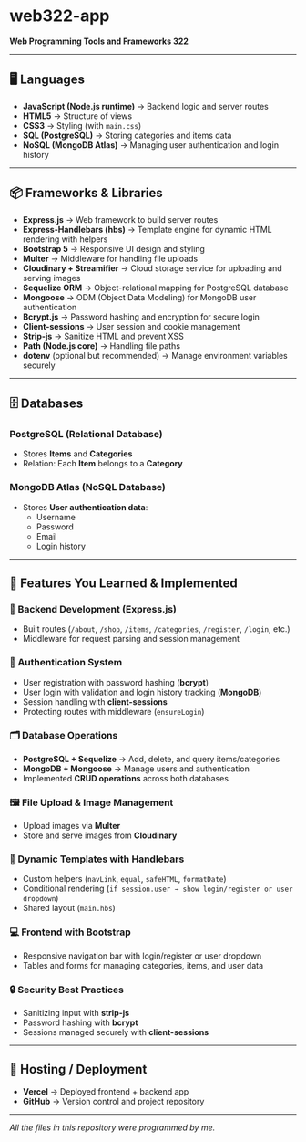 # web322-app

**Web Programming Tools and Frameworks 322**

---

## 🖥️ Languages
- **JavaScript (Node.js runtime)** → Backend logic and server routes  
- **HTML5** → Structure of views  
- **CSS3** → Styling (with `main.css`)  
- **SQL (PostgreSQL)** → Storing categories and items data  
- **NoSQL (MongoDB Atlas)** → Managing user authentication and login history  

---

## 📦 Frameworks & Libraries
- **Express.js** → Web framework to build server routes  
- **Express-Handlebars (hbs)** → Template engine for dynamic HTML rendering with helpers  
- **Bootstrap 5** → Responsive UI design and styling  
- **Multer** → Middleware for handling file uploads  
- **Cloudinary + Streamifier** → Cloud storage service for uploading and serving images  
- **Sequelize ORM** → Object-relational mapping for PostgreSQL database  
- **Mongoose** → ODM (Object Data Modeling) for MongoDB user authentication  
- **Bcrypt.js** → Password hashing and encryption for secure login  
- **Client-sessions** → User session and cookie management  
- **Strip-js** → Sanitize HTML and prevent XSS  
- **Path (Node.js core)** → Handling file paths  
- **dotenv** (optional but recommended) → Manage environment variables securely  

---

## 🗄️ Databases

### PostgreSQL (Relational Database)
- Stores **Items** and **Categories**  
- Relation: Each **Item** belongs to a **Category**  

### MongoDB Atlas (NoSQL Database)
- Stores **User authentication data**:  
  - Username  
  - Password  
  - Email  
  - Login history  

---

## 📌 Features You Learned & Implemented

### 🔧 Backend Development (Express.js)
- Built routes (`/about`, `/shop`, `/items`, `/categories`, `/register`, `/login`, etc.)  
- Middleware for request parsing and session management  

### 🔑 Authentication System
- User registration with password hashing (**bcrypt**)  
- User login with validation and login history tracking (**MongoDB**)  
- Session handling with **client-sessions**  
- Protecting routes with middleware (`ensureLogin`)  

### 🗂️ Database Operations
- **PostgreSQL + Sequelize** → Add, delete, and query items/categories  
- **MongoDB + Mongoose** → Manage users and authentication  
- Implemented **CRUD operations** across both databases  

### 🖼️ File Upload & Image Management
- Upload images via **Multer**  
- Store and serve images from **Cloudinary**  

### 🎨 Dynamic Templates with Handlebars
- Custom helpers (`navLink`, `equal`, `safeHTML`, `formatDate`)  
- Conditional rendering (`if session.user → show login/register or user dropdown`)  
- Shared layout (`main.hbs`)  

### 💻 Frontend with Bootstrap
- Responsive navigation bar with login/register or user dropdown  
- Tables and forms for managing categories, items, and user data  

### 🔒 Security Best Practices
- Sanitizing input with **strip-js**  
- Password hashing with **bcrypt**  
- Sessions managed securely with **client-sessions**  

---

## 🚀 Hosting / Deployment
- **Vercel** → Deployed frontend + backend app  
- **GitHub** → Version control and project repository  

---

_All the files in this repository were programmed by me._
